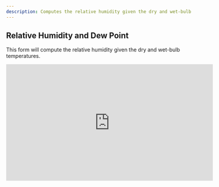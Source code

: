 ```yaml
---
description: Computes the relative humidity given the dry and wet-bulb temperatures. Nautical Calculator for Android. Download now.
---
```

## Relative Humidity and Dew Point
This form will compute the relative humidity given the dry and wet-bulb temperatures.

<iframe width="560" height="315" src="https://www.youtube.com/embed/EpoxTpM5ENc" title="YouTube video player" frameborder="0" allow="accelerometer; autoplay; clipboard-write; encrypted-media; gyroscope; picture-in-picture" allowfullscreen></iframe>
